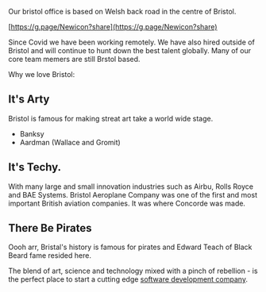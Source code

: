 Our bristol office is based on Welsh back road in the centre of Bristol.

[https://g.page/Newicon?share](https://g.page/Newicon?share)

Since Covid we have been working remotely. We have also hired outside of Bristol and will continue to hunt down the best talent globally.
Many of our core team memers are still Brstol based.

Why we love Bristol:

## It's Arty
Bristol is famous for making streat art take a world wide stage. 
- Banksy
- Aardman (Wallace and Gromit)

## It's Techy.
With many large and small innovation industries such as Airbu, Rolls Royce and BAE Systems.
Bristol Aeroplane Company was one of the first and most important British aviation companies.
It was where Concorde was made.

## There Be Pirates
Oooh arr, Bristal's history is famous for pirates and Edward Teach of Black Beard fame resided here.

The blend of art, science and technology mixed with a pinch of rebellion - is the perfect place to start a cutting edge [software development company](https://newicon.net).
